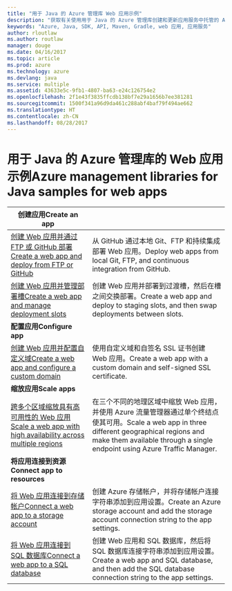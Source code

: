 ```yaml
---
title: "用于 Java 的 Azure 管理库 Web 应用示例"
description: "获取有关使用用于 Java 的 Azure 管理库创建和更新应用服务中托管的 Azure Web 应用的示例代码"
keywords: "Azure, Java, SDK, API, Maven, Gradle, web 应用, 应用服务"
author: rloutlaw
ms.author: routlaw
manager: douge
ms.date: 04/16/2017
ms.topic: article
ms.prod: azure
ms.technology: azure
ms.devlang: java
ms.service: multiple
ms.assetid: 43633e5c-9fb1-4807-ba63-e24c126754e2
ms.openlocfilehash: 2f1e43f3835ffcdb138bf7e29a1656b7ee381281
ms.sourcegitcommit: 1500f341a96d9da461c288abf4baf79f494ae662
ms.translationtype: HT
ms.contentlocale: zh-CN
ms.lasthandoff: 08/28/2017
---
```

# <a name="azure-management-libraries-for-java-samples-for-web-apps"></a><span data-ttu-id="03a7e-104">用于 Java 的 Azure 管理库的 Web 应用示例</span><span class="sxs-lookup"><span data-stu-id="03a7e-104">Azure management libraries for Java samples for web apps</span></span>

| <span data-ttu-id="03a7e-105">**创建应用**</span><span class="sxs-lookup"><span data-stu-id="03a7e-105">**Create an app**</span></span> ||
|---|---|
| <span data-ttu-id="03a7e-106">[创建 Web 应用并通过 FTP 或 GitHub 部署][1]</span><span class="sxs-lookup"><span data-stu-id="03a7e-106">[Create a web app and deploy from FTP or GitHub][1]</span></span> | <span data-ttu-id="03a7e-107">从 GitHub 通过本地 Git、FTP 和持续集成部署 Web 应用。</span><span class="sxs-lookup"><span data-stu-id="03a7e-107">Deploy web apps from local Git, FTP, and continuous integration from GitHub.</span></span> |
| <span data-ttu-id="03a7e-108">[创建 Web 应用并管理部署槽][2]</span><span class="sxs-lookup"><span data-stu-id="03a7e-108">[Create a web app and manage deployment slots][2]</span></span> | <span data-ttu-id="03a7e-109">创建 Web 应用并部署到过渡槽，然后在槽之间交换部署。</span><span class="sxs-lookup"><span data-stu-id="03a7e-109">Create a web app and deploy to staging slots, and then swap deployments between slots.</span></span> |
| <span data-ttu-id="03a7e-110">**配置应用**</span><span class="sxs-lookup"><span data-stu-id="03a7e-110">**Configure app**</span></span> ||
| <span data-ttu-id="03a7e-111">[创建 Web 应用并配置自定义域][3]</span><span class="sxs-lookup"><span data-stu-id="03a7e-111">[Create a web app and configure a custom domain][3]</span></span> | <span data-ttu-id="03a7e-112">使用自定义域和自签名 SSL 证书创建 Web 应用。</span><span class="sxs-lookup"><span data-stu-id="03a7e-112">Create a web app with a custom domain and self-signed SSL certificate.</span></span> |
| <span data-ttu-id="03a7e-113">**缩放应用**</span><span class="sxs-lookup"><span data-stu-id="03a7e-113">**Scale apps**</span></span> ||
| <span data-ttu-id="03a7e-114">[跨多个区域缩放具有高可用性的 Web 应用][4]</span><span class="sxs-lookup"><span data-stu-id="03a7e-114">[Scale a web app with high availability across multiple regions][4]</span></span> | <span data-ttu-id="03a7e-115">在三个不同的地理区域中缩放 Web 应用，并使用 Azure 流量管理器通过单个终结点使其可用。</span><span class="sxs-lookup"><span data-stu-id="03a7e-115">Scale a web app in three different geographical regions and make them available through a single endpoint using Azure Traffic Manager.</span></span> | 
| <span data-ttu-id="03a7e-116">**将应用连接到资源**</span><span class="sxs-lookup"><span data-stu-id="03a7e-116">**Connect app to resources**</span></span> ||
| <span data-ttu-id="03a7e-117">[将 Web 应用连接到存储帐户][5]</span><span class="sxs-lookup"><span data-stu-id="03a7e-117">[Connect a web app to a storage account][5]</span></span> | <span data-ttu-id="03a7e-118">创建 Azure 存储帐户，并将存储帐户连接字符串添加到应用设置。</span><span class="sxs-lookup"><span data-stu-id="03a7e-118">Create an Azure storage account and add the storage account connection string to the app settings.</span></span> |
| <span data-ttu-id="03a7e-119">[将 Web 应用连接到 SQL 数据库][6]</span><span class="sxs-lookup"><span data-stu-id="03a7e-119">[Connect a web app to a SQL database][6]</span></span> | <span data-ttu-id="03a7e-120">创建 Web 应用和 SQL 数据库，然后将 SQL 数据库连接字符串添加到应用设置。</span><span class="sxs-lookup"><span data-stu-id="03a7e-120">Create a web app and SQL database, and then add the SQL database connection string to the app settings.</span></span> |

[1]: java-sdk-configure-webapp-sources.md
[2]: https://azure.microsoft.com/resources/samples/app-service-java-manage-staging-and-production-slots-for-web-apps/
[3]: https://azure.microsoft.com/resources/samples/app-service-java-manage-web-apps-with-custom-domains/
[4]: https://azure.microsoft.com/resources/samples/app-service-java-scale-web-apps-on-linux/
[5]: https://azure.microsoft.com/resources/samples/app-service-java-manage-storage-connections-for-web-apps/
[6]: https://azure.microsoft.com/resources/samples/app-service-java-manage-data-connections-for-web-apps/